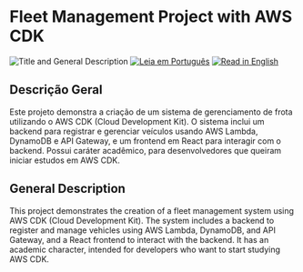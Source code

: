 # Fleet Management Project with AWS CDK
![Title and General Description](https://media.dev.to/cdn-cgi/image/width=1000,height=420,fit=cover,gravity=auto,format=auto/https%3A%2F%2Fdev-to-uploads.s3.amazonaws.com%2Fuploads%2Farticles%2Fiftirsp3uzc3ww2z7s3k.png)
[![Leia em Português](https://img.shields.io/badge/Leia%20em-Português-blue)](README_pt.md)
[![Read in English](https://img.shields.io/badge/Read%20in-English-green)](README_en.md)

## Descrição Geral
Este projeto demonstra a criação de um sistema de gerenciamento de frota utilizando o AWS CDK (Cloud Development Kit). O sistema inclui um backend para registrar e gerenciar veículos usando AWS Lambda, DynamoDB e API Gateway, e um frontend em React para interagir com o backend.
Possui caráter acadêmico, para desenvolvedores que queiram iniciar estudos em AWS CDK.

## General Description
This project demonstrates the creation of a fleet management system using AWS CDK (Cloud Development Kit). The system includes a backend to register and manage vehicles using AWS Lambda, DynamoDB, and API Gateway, and a React frontend to interact with the backend. It has an academic character, intended for developers who want to start studying AWS CDK.